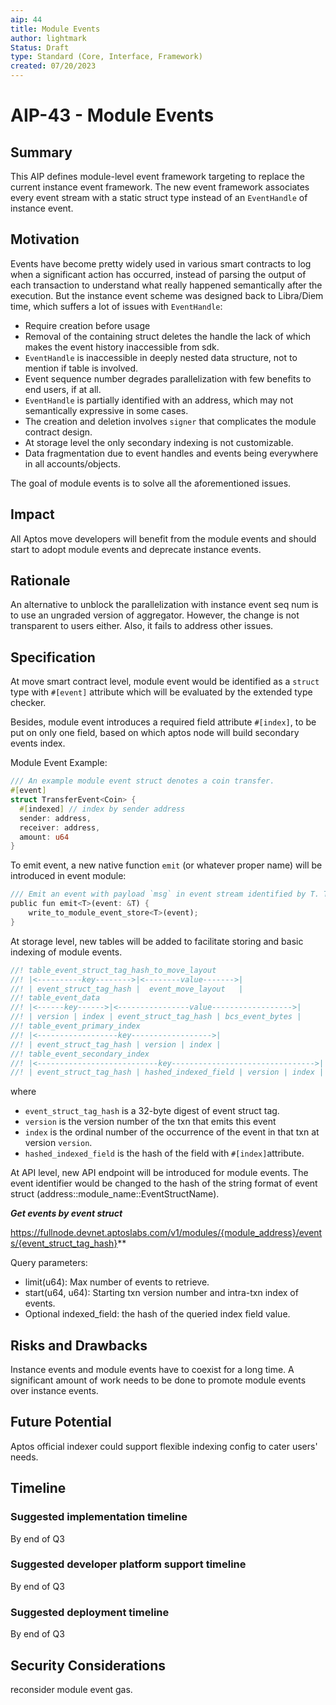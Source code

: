 ```yaml
---
aip: 44
title: Module Events
author: lightmark
Status: Draft
type: Standard (Core, Interface, Framework)
created: 07/20/2023
---
```


# AIP-43 - Module Events

## Summary

This AIP defines module-level event framework targeting to replace the current instance event framework. The new event framework associates every event stream with a static struct type instead of an `EventHandle` of instance event.

## Motivation

Events have become pretty widely used in various smart contracts to log when a significant action has occurred, instead of parsing the output of each transaction to understand what really happened semantically after the execution. But the instance event scheme was designed back to Libra/Diem time, which suffers a lot of issues with `EventHandle`:

- Require creation before usage
- Removal of the containing struct deletes the handle the lack of which makes the event history inaccessible from sdk.
- `EventHandle` is inaccessible in deeply nested data structure, not to mention if table is involved.
- Event sequence number degrades parallelization with few benefits to end users, if at all.
- `EventHandle` is partially identified with an address, which may not semantically expressive in some cases.
- The creation and deletion involves `signer` that complicates the module contract design.
- At storage level the only secondary indexing is not customizable.
- Data fragmentation due to event handles and events being everywhere in all accounts/objects.

The goal of module events is to solve all the aforementioned issues.

## Impact

All Aptos move developers will benefit from the module events and should start to adopt module events and deprecate instance events.

## Rationale

An alternative to unblock the parallelization with instance event seq num is to use an ungraded version of aggregator. However, the
change is not transparent to users either. Also, it fails to address other issues.

## Specification

At move smart contract level, module event would be identified as a `struct` type with `#[event]` attribute which will be evaluated by the extended type checker.

Besides, module event introduces a required field attribute `#[index]`, to be put on only one field, based on which aptos node will build secondary events index.

Module Event Example:

```rust
/// An example module event struct denotes a coin transfer.
#[event]
struct TransferEvent<Coin> {
  #[indexed] // index by sender address
  sender: address,
  receiver: address,
  amount: u64
}
```

To emit event, a new native function `emit` (or whatever proper name) will be introduced in event module:

```rust
/// Emit an event with payload `msg` in event stream identified by T. T must have #[event] attribute.
public fun emit<T>(event: &T) {
    write_to_module_event_store<T>(event);
}
```

At storage level, new tables will be added to facilitate storing and basic indexing of module events.

```rust
//! table_event_struct_tag_hash_to_move_layout
//! |<----------key-------->|<--------value------->|
//! | event_struct_tag_hash |  event_move_layout   |
//! table_event_data
//! |<------key------>|<----------------value------------------>|
//! | version | index | event_struct_tag_hash | bcs_event_bytes |
//! table_event_primary_index
//! |<------------------key------------------>|
//! | event_struct_tag_hash | version | index |  
//! table_event_secondary_index
//! |<---------------------------key-------------------------------->|
//! | event_struct_tag_hash | hashed_indexed_field | version | index |  
```

where

- `event_struct_tag_hash` is a 32-byte digest of event struct tag.
- `version` is the version number of the txn that emits this event
- `index` is the ordinal number of the occurrence of the event in that txn at version `version`.
- `hashed_indexed_field` is the hash of the field with `#[index]`attribute.

At API level, new API endpoint will be introduced for module events. The event identifier would be changed to the hash of the string format of event struct (address::module_name::EventStructName<T>).

***Get events by event struct***

https://fullnode.devnet.aptoslabs.com/v1/modules/{module_address}/events/{event_struct_tag_hash}**

Query parameters:

- limit(u64): Max number of events to retrieve.
- start(u64, u64): Starting txn version number and intra-txn index of events.
- Optional indexed_field: the hash of the queried index field value.

## Risks and Drawbacks

Instance events and module events have to coexist for a long time. A significant amount of work needs to be done to
promote module events over instance events.

## Future Potential

Aptos official indexer could support flexible indexing config to cater users' needs.

## Timeline

### Suggested implementation timeline

By end of Q3

### Suggested developer platform support timeline

By end of Q3

### Suggested deployment timeline

By end of Q3

## Security Considerations

reconsider module event gas.

